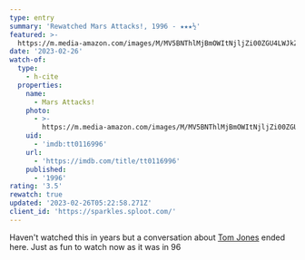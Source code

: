 ```yaml
---
type: entry
summary: 'Rewatched Mars Attacks!, 1996 - ★★★½'
featured: >-
  https://m.media-amazon.com/images/M/MV5BNThlMjBmOWItNjljZi00ZGU4LWJkZjgtNWU1ZjI1MTg4MzczXkEyXkFqcGdeQXVyNTIzOTk5ODM@._V1_SX300.jpg
date: '2023-02-26'
watch-of:
  type:
    - h-cite
  properties:
    name:
      - Mars Attacks!
    photo:
      - >-
        https://m.media-amazon.com/images/M/MV5BNThlMjBmOWItNjljZi00ZGU4LWJkZjgtNWU1ZjI1MTg4MzczXkEyXkFqcGdeQXVyNTIzOTk5ODM@._V1_SX300.jpg
    uid:
      - 'imdb:tt0116996'
    url:
      - 'https://imdb.com/title/tt0116996'
    published:
      - '1996'
rating: '3.5'
rewatch: true
updated: '2023-02-26T05:22:58.271Z'
client_id: 'https://sparkles.sploot.com/'
---
```

Haven't watched this in years but a conversation about [Tom Jones](https://tomjones.com) ended here. Just as fun to watch now as it was in 96
